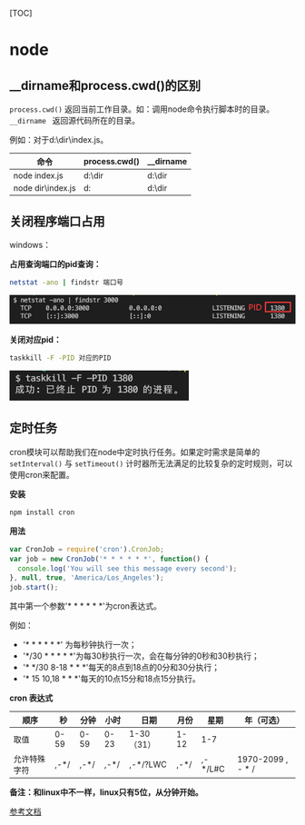 [TOC]

# node

## __dirname和process.cwd()的区别

`process.cwd()` 返回当前工作目录。如：调用node命令执行脚本时的目录。
`__dirname ` 返回源代码所在的目录。

例如：对于d:\dir\index.js。

| **命令**          | **process.cwd()** | **__dirname** |
| ----------------- | ----------------- | ------------- |
| node index.js     | d:\dir            | d:\dir        |
| node dir\index.js | d:                | d:\dir        |



## 关闭程序端口占用

windows：

**占用查询端口的pid查询：**

```bash
netstat -ano | findstr 端口号
```

![image-20210508113825176](node.assets/image-20210508113825176.png)



**关闭对应pid：**

```bash
taskkill -F -PID 对应的PID
```

![image-20210508113926552](node.assets/image-20210508113926552.png)



## 定时任务

cron模块可以帮助我们在node中定时执行任务。如果定时需求是简单的 `setInterval()` 与 `setTimeout()` 计时器所无法满足的比较复杂的定时规则，可以使用cron来配置。

**安装**

```bash
npm install cron
```

**用法**

```js
var CronJob = require('cron').CronJob;
var job = new CronJob('* * * * * *', function() {
  console.log('You will see this message every second');
}, null, true, 'America/Los_Angeles');
job.start();
```

其中第一个参数'* * * * * *'为cron表达式。

例如：

- '* * * * * *' 为每秒钟执行一次；
- '*/30 * * * * *'为每30秒执行一次，会在每分钟的0秒和30秒执行；
- '* */30 8-18 * * *'每天的8点到18点的0分和30分执行；
- '* 15 10,18 * * *'每天的10点15分和18点15分执行。

**cron 表达式**

| 顺序         | 秒   | 分钟 | 小时 | 日期       | 月份 | 星期    | 年（可选）        |
| ------------ | ---- | ---- | ---- | ---------- | ---- | ------- | ----------------- |
| 取值         | 0-59 | 0-59 | 0-23 | 1-30（31） | 1-12 | 1-7     |                   |
| 允许特殊字符 | ,-*/ | ,-*/ | ,-*/ | ,-*/?LWC   | ,-*/ | ,-*/L#C | 1970-2099 , - * / |

**备注：和linux中不一样，linux只有5位，从分钟开始。**

[参考文档](https://www.npmjs.com/package/cron)

